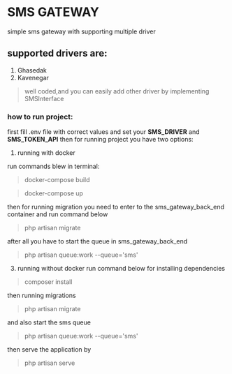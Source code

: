 # SMS GATEWAY
simple sms gateway with supporting multiple driver
## supported drivers are:
1. Ghasedak
2. Kavenegar

>well coded,and you can easily add other driver by implementing SMSInterface

### how to run project:
first fill .env file with correct values and set your **SMS_DRIVER** and **SMS_TOKEN_API**
then for  running project you have two options:
1. running with docker

run commands blew in terminal:
> docker-compose build

> docker-compose up

then for running migration you need to enter to the sms_gateway_back_end container and run command below
>php artisan migrate

after all you have to start the queue in sms_gateway_back_end
>php artisan queue:work --queue='sms'
3. running without docker
run command below for installing dependencies
>composer install

then running migrations
>php artisan migrate

and also start the sms queue 
>php artisan queue:work --queue='sms'

then serve the application by 
>php artisan serve
